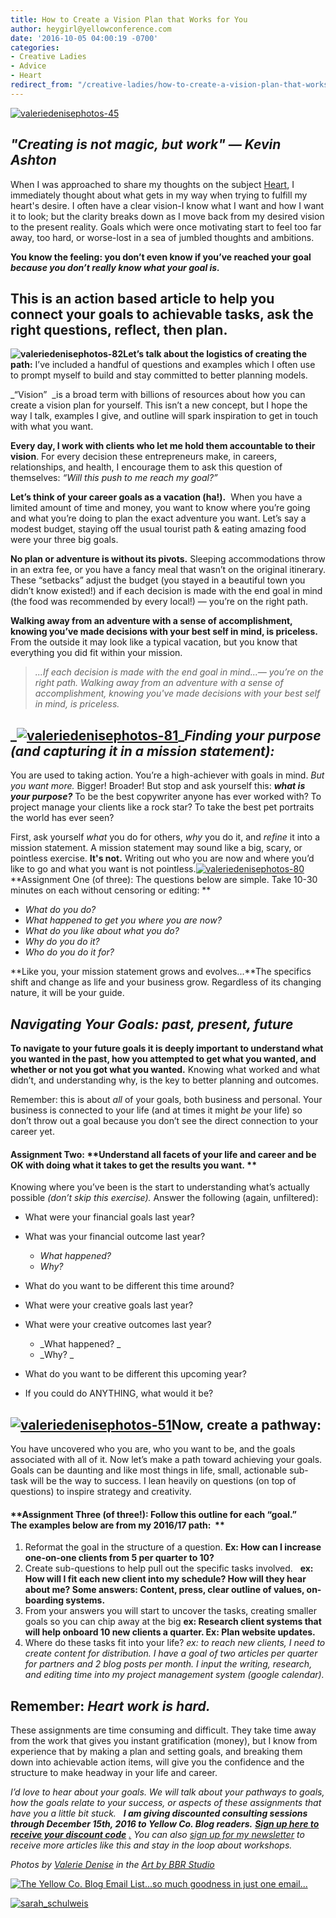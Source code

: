 ```yaml
---
title: How to Create a Vision Plan that Works for You
author: heygirl@yellowconference.com
date: '2016-10-05 04:00:19 -0700'
categories:
- Creative Ladies
- Advice
- Heart
redirect_from: "/creative-ladies/how-to-create-a-vision-plan-that-works-for-you/"
---
```


[![valeriedenisephotos-45](https://s3.amazonaws.com/yellow-files/blog/2016/10/ValerieDenisePhotos-45.jpg)](https://s3.amazonaws.com/yellow-files/blog/2016/10/ValerieDenisePhotos-45.jpg)

## _**"Creating is not magic, but work" — Kevin Ashton**_

When I was approached to share my thoughts on the subject [Heart](http://yellowconference.com/2016/10/03/our-next-series-heart/), I immediately thought about what gets in my way when trying to fulfill my heart's desire. I often have a clear vision-I know what I want and how I want it to look; but the clarity breaks down as I move back from my desired vision to the present reality. Goals which were once motivating start to feel too far away, too hard, or worse-lost in a sea of jumbled thoughts and ambitions. 

**You know the feeling: you don’t even know if you’ve reached your goal _because you don’t really know what your goal is._**

## **This is an action based article to help you connect your goals to achievable tasks, ask the right questions, reflect, then plan.**

**![valeriedenisephotos-82](https://s3.amazonaws.com/yellow-files/blog/2016/10/ValerieDenisePhotos-82.jpg)Let’s talk about the logistics of creating the path:** I’ve included a handful of questions and examples which I often use to prompt myself to build and stay committed to better planning models.

_“Vision”  _is a broad term with billions of resources about how you can create a vision plan for yourself. This isn’t a new concept, but I hope the way I talk, examples I give, and outline will spark inspiration to get in touch with what you want.

**Every day, I work with clients who let me hold them accountable to their vision**. For every decision these entrepreneurs make, in careers, relationships, and health, I encourage them to ask this question of themselves: _“Will this push to me reach my goal?”_

**Let’s think of your career goals as a vacation (ha!).**  When you have a limited amount of time and money, you want to know where you’re going and what you’re doing to plan the exact adventure you want. Let’s say a modest budget, staying off the usual tourist path & eating amazing food were your three big goals.[  
](https://s3.amazonaws.com/yellow-files/blog/2016/10/ValerieDenisePhotos-81.jpg)

**No plan or adventure is without its pivots.** Sleeping accommodations throw in an extra fee, or you have a fancy meal that wasn’t on the original itinerary. These “setbacks” adjust the budget (you stayed in a beautiful town you didn’t know existed!) and if each decision is made with the end goal in mind (the food was recommended by every local!) — you’re on the right path.

**Walking away from an adventure with a sense of accomplishment, knowing you’ve made decisions with your best self in mind, is priceless.** From the outside it may look like a typical vacation, but you know that everything you did fit within your mission.

> _...If each decision is made with the end goal in mind...— you’re on the right path. Walking away from an adventure with a sense of accomplishment, knowing you've made decisions with your best self in mind, is priceless._

## _[![valeriedenisephotos-81](https://s3.amazonaws.com/yellow-files/blog/2016/10/ValerieDenisePhotos-81.jpg)](https://s3.amazonaws.com/yellow-files/blog/2016/10/ValerieDenisePhotos-81.jpg)__Finding your purpose (and capturing it in a mission statement):_

You are used to taking action. You’re a high-achiever with goals in mind. _But you want more._ Bigger! Broader! But stop and ask yourself this: _**what is your purpose?**_ To be the best copywriter anyone has ever worked with? To project manage your clients like a rock star? To take the best pet portraits the world has ever seen?

First, ask yourself _what_ you do for others, _why_ you do it, and _refine_ it into a mission statement. A mission statement may sound like a big, scary, or pointless exercise. **It's not.** Writing out who you are now and where you’d like to go and what you want is not pointless.[![valeriedenisephotos-80](https://s3.amazonaws.com/yellow-files/blog/2016/10/ValerieDenisePhotos-80.jpg)](https://s3.amazonaws.com/yellow-files/blog/2016/10/ValerieDenisePhotos-80.jpg) **Assignment One (of three): The questions below are simple. Take 10-30 minutes on each without censoring or editing: **

*   _What do you do?_
*   _What happened to get you where you are now?_
*   _What do you like about what you do?_
*   _Why do you do it?_
*   _Who do you do it for?_

**Like you, your mission statement grows and evolves...**The specifics shift and change as life and your business grow. Regardless of its changing nature, it will be your guide.

## _Navigating Your Goals: past, present, future_

**To navigate to your future goals it is deeply important to understand what you wanted in the past, how you attempted to get what you wanted, and whether or not you got what you wanted.** Knowing what worked and what didn’t, and understanding why, is the key to better planning and outcomes.

Remember: this is about _all_ of your goals, both business and personal. Your business is connected to your life (and at times it might _be_ your life) so don’t throw out a goal because you don’t see the direct connection to your career yet.

#### **Assignment Two:** **Understand all facets of your life and career and be OK with doing what it takes to get the results you want. **

Knowing where you’ve been is the start to understanding what’s actually possible _(don’t skip this exercise)._ Answer the following (again, unfiltered):

*   What were your financial goals last year?
*   What was your financial outcome last year?
    *   _What happened?_
    *   _Why?_

*   What do you want to be different this time around?  

*   What were your creative goals last year?  

*   What were your creative outcomes last year? 
    *   _What happened? _
    *   _Why? _

*   What do you want to be different this upcoming year?
*   If you could do ANYTHING, what would it be?

## **[![valeriedenisephotos-51](https://s3.amazonaws.com/yellow-files/blog/2016/10/ValerieDenisePhotos-51.jpg)](https://s3.amazonaws.com/yellow-files/blog/2016/10/ValerieDenisePhotos-51.jpg)Now, create a pathway:**

You have uncovered who you are, who you want to be, and the goals associated with all of it. Now let’s make a path toward achieving your goals. Goals can be daunting and like most things in life, small, actionable sub-task will be the way to success. I lean heavily on questions (on top of questions) to inspire strategy and creativity.

#### **Assignment Three (of three!): Follow this outline for each “goal.” The examples below are from my 2016/17 path:  **

1.  Reformat the goal in the structure of a question. __Ex: How can I increase one-on-one clients from 5 per quarter to 10?__
2.  Create sub-questions to help pull out the specific tasks involved.   __ex: How will I fit each new client into my schedule? How will they hear about me? Some answers: Content, press, clear outline of values, on-boarding systems.__
3.  From your answers you will start to uncover the tasks, creating smaller goals so you can chip away at the big __ex: Research client systems that will help onboard 10 new clients a quarter. Ex: Plan website updates.__
4.  Where do these tasks fit into your life? _ex: to reach new clients, I need to create content for distribution. I have a goal of two articles per quarter for partners and 2 blog posts per month. I input the writing, research, and editing time into my project management system (google calendar)._

## **Remember: _Heart work is hard._**

These assignments are time consuming and difficult. They take time away from the work that gives you instant gratification (money), but I know from experience that by making a plan and setting goals, and breaking them down into achievable action items, will give you the confidence and the structure to make headway in your life and career.

_I’d love to hear about your goals. We will talk about your pathways to goals, how the goals relate to your success, or aspects of these assignments that have you a little bit stuck.   **I am giving discounted consulting sessions through December 15th, 2016 to Yellow Co. Blog readers.** [**Sign up here to receive your discount code**](http://www.anchorandorbit.com/home#connect) [.](http://www.anchorandorbit.com/home#connect) You can also [sign up for my newsletter](http://www.anchorandorbit.com/home#connect) to receive more articles like this and stay in the loop about workshops._

_Photos by [Valerie Denise](http://www.valeriedenisephotos.com/) in the [Art by BBR Studio](http://www.brigitbellritchie.com/)_

[![The Yellow Co. Blog Email List...so much goodness in just one email...](https://s3.amazonaws.com/yellow-files/blog/2016/07/EMAIL-LIST.png)](http://yellowconference.us3.list-manage2.com/subscribe?u=3f8e45f74e0653e404965e2ef&id=7cb1ced4ff)

[![sarah_schulweis](https://s3.amazonaws.com/yellow-files/blog/2016/10/Sarah_Schulweis.jpg)](http://www.anchorandorbit.com/)
